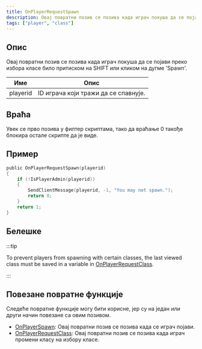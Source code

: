 ```yaml
---
title: OnPlayerRequestSpawn
description: Овај повратни позив се позива када играч покуша да се појави преко избора класе било притиском на SHIFT или кликом на дугме 'Spawn'.
tags: ["player", "class"]
---
```


## Опис

Овај повратни позив се позива када играч покуша да се појави преко избора класе било притиском на SHIFT или кликом на дугме 'Spawn'.

| Име      | Опис                                          |
| -------- | --------------------------------------------- |
| playerid | ID играча који тражи да се спавнује.          |

## Враћа

Увек се прво позива у филтер скриптама, тако да враћање 0 такође блокира остале скрипте да је виде.

## Пример

```c
public OnPlayerRequestSpawn(playerid)
{
    if (!IsPlayerAdmin(playerid))
    {
        SendClientMessage(playerid, -1, "You may not spawn.");
        return 0;
    }
    return 1;
}
```

## Белешке

<TipNPCCallbacksSR />

:::tip

To prevent players from spawning with certain classes, the last viewed class must be saved in a variable in [OnPlayerRequestClass](OnPlayerRequestClass).

:::

## Повезане повратне функције

Следеће повратне функције могу бити корисне, јер су на један или други начин повезане са овим позивом.

- [OnPlayerSpawn](OnPlayerSpawn): Овај повратни позив се позива када се играч појави.
- [OnPlayerRequestClass](OnPlayerRequestClass): Овај повратни позив се позива када играч промени класу на избору класе.
